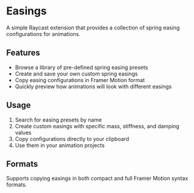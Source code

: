 # Easings

A simple Raycast extension that provides a collection of spring easing configurations for animations.

## Features

- Browse a library of pre-defined spring easing presets
- Create and save your own custom spring easings
- Copy easing configurations in Framer Motion format
- Quickly preview how animations will look with different easings

## Usage

1. Search for easing presets by name
2. Create custom easings with specific mass, stiffness, and damping values
3. Copy configurations directly to your clipboard
4. Use them in your animation projects

## Formats

Supports copying easings in both compact and full Framer Motion syntax formats.
